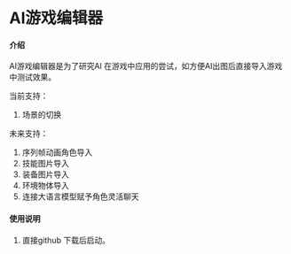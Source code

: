 # AI游戏编辑器

#### 介绍
AI游戏编辑器是为了研究AI 在游戏中应用的尝试，如方便AI出图后直接导入游戏中测试效果。



当前支持：

1. 场景的切换


未来支持：

1. 序列帧动画角色导入
2. 技能图片导入
3. 装备图片导入
4. 环境物体导入
5. 连接大语言模型赋予角色灵活聊天



#### 使用说明

1.  直接github 下载后启动。
